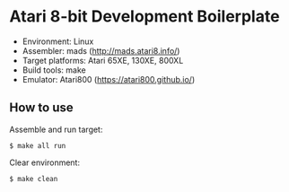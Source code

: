 Atari 8-bit Development Boilerplate
===================================

- Environment: Linux
- Assembler: mads (http://mads.atari8.info/)
- Target platforms: Atari 65XE, 130XE, 800XL
- Build tools: make
- Emulator: Atari800 (https://atari800.github.io/)


How to use
----------

Assemble and run target:

```
$ make all run
```

Clear environment:

```
$ make clean
```

